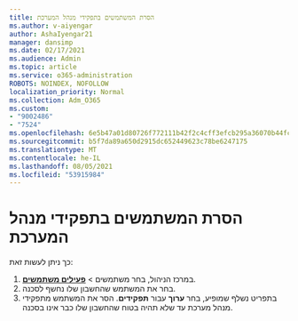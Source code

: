 ```yaml
---
title: הסרת המשתמשים בתפקידי מנהל המערכת
ms.author: v-aiyengar
author: AshaIyengar21
manager: dansimp
ms.date: 02/17/2021
ms.audience: Admin
ms.topic: article
ms.service: o365-administration
ROBOTS: NOINDEX, NOFOLLOW
localization_priority: Normal
ms.collection: Adm_O365
ms.custom:
- "9002486"
- "7524"
ms.openlocfilehash: 6e5b47a01d80726f772111b42f2c4cff3efcb295a36070b44fcb6901800e71fb
ms.sourcegitcommit: b5f7da89a650d2915dc652449623c78be6247175
ms.translationtype: MT
ms.contentlocale: he-IL
ms.lasthandoff: 08/05/2021
ms.locfileid: "53915984"
---
```

# <a name="remove-the-users-from-the-admin-roles"></a>הסרת המשתמשים בתפקידי מנהל המערכת

כך ניתן לעשות זאת:

1. במרכז הניהול, בחר משתמשים  >  [**פעילים משתמשים**](https://go.microsoft.com/fwlink/p/?linkid=834822).
1. בחר את המשתמש שהחשבון שלו נחשף לסכנה.
1. בתפריט נשלף שמופיע, בחר **ערוך** עבור **תפקידים**. הסר את המשתמש מתפקידי מנהל מערכת עד שלא תהיה בטוח שהחשבון שלו כבר אינו בסכנה.

